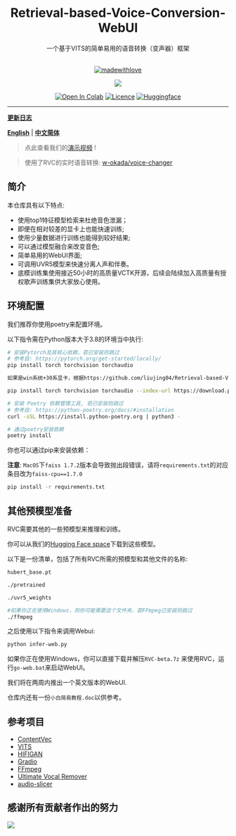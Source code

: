 <div align="center">

<h1>Retrieval-based-Voice-Conversion-WebUI</h1>
一个基于VITS的简单易用的语音转换（变声器）框架<br><br>

[![madewithlove](https://forthebadge.com/images/badges/built-with-love.svg)](https://github.com/liujing04/Retrieval-based-Voice-Conversion-WebUI)

<img src="https://counter.seku.su/cmoe?name=rvc&theme=r34" /><br>

[![Open In Colab](https://img.shields.io/badge/Colab-F9AB00?style=for-the-badge&logo=googlecolab&color=525252)](https://colab.research.google.com/github/liujing04/Retrieval-based-Voice-Conversion-WebUI/blob/main/Retrieval_based_Voice_Conversion_WebUI.ipynb)
[![Licence](https://img.shields.io/github/license/liujing04/Retrieval-based-Voice-Conversion-WebUI?style=for-the-badge)](https://github.com/liujing04/Retrieval-based-Voice-Conversion-WebUI/blob/main/%E4%BD%BF%E7%94%A8%E9%9C%80%E9%81%B5%E5%AE%88%E7%9A%84%E5%8D%8F%E8%AE%AE-LICENSE.txt)
[![Huggingface](https://img.shields.io/badge/🤗%20-Spaces-blue.svg?style=for-the-badge)](https://huggingface.co/lj1995/VoiceConversionWebUI/tree/main/)

</div>

------

[**更新日志**](https://github.com/liujing04/Retrieval-based-Voice-Conversion-WebUI/blob/main/Changelog_CN.md)

[**English**](./README_en.md) | [**中文简体**](./README.md)

> 点此查看我们的[演示视频](https://www.bilibili.com/video/BV1pm4y1z7Gm/) !

> 使用了RVC的实时语音转换: [w-okada/voice-changer](https://github.com/w-okada/voice-changer)

## 简介
本仓库具有以下特点:
+ 使用top1特征模型检索来杜绝音色泄漏；
+ 即便在相对较差的显卡上也能快速训练;
+ 使用少量数据进行训练也能得到较好结果;
+ 可以通过模型融合来改变音色;
+ 简单易用的WebUI界面;
+ 可调用UVR5模型来快速分离人声和伴奏。
+ 底模训练集使用接近50小时的高质量VCTK开源，后续会陆续加入高质量有授权歌声训练集供大家放心使用。
## 环境配置
我们推荐你使用poetry来配置环境。

以下指令需在Python版本大于3.8的环境当中执行:
```bash
# 安装Pytorch及其核心依赖，若已安装则跳过
# 参考自: https://pytorch.org/get-started/locally/
pip install torch torchvision torchaudio

如果是win系统+30系显卡，根据https://github.com/liujing04/Retrieval-based-Voice-Conversion-WebUI/issues/21的经验，需要指定pytorch对应的cuda版本

pip install torch torchvision torchaudio --index-url https://download.pytorch.org/whl/cu117

# 安装 Poetry 依赖管理工具, 若已安装则跳过
# 参考自: https://python-poetry.org/docs/#installation
curl -sSL https://install.python-poetry.org | python3 -

# 通过poetry安装依赖
poetry install
```

你也可以通过pip来安装依赖：

**注意**: `MacOS`下`faiss 1.7.2`版本会导致抛出段错误，请将`requirements.txt`的对应条目改为`faiss-cpu==1.7.0`

```bash
pip install -r requirements.txt
```

## 其他预模型准备
RVC需要其他的一些预模型来推理和训练。

你可以从我们的[Hugging Face space](https://huggingface.co/lj1995/VoiceConversionWebUI/tree/main/)下载到这些模型。

以下是一份清单，包括了所有RVC所需的预模型和其他文件的名称:
```bash
hubert_base.pt

./pretrained 

./uvr5_weights

#如果你正在使用Windows，则你可能需要这个文件夹，若FFmpeg已安装则跳过
./ffmpeg
```
之后使用以下指令来调用Webui:
```bash
python infer-web.py
```
如果你正在使用Windows，你可以直接下载并解压`RVC-beta.7z` 来使用RVC，运行`go-web.bat`来启动WebUI。

我们将在两周内推出一个英文版本的WebUI.

仓库内还有一份`小白简易教程.doc`以供参考。

## 参考项目
+ [ContentVec](https://github.com/auspicious3000/contentvec/)
+ [VITS](https://github.com/jaywalnut310/vits)
+ [HIFIGAN](https://github.com/jik876/hifi-gan)
+ [Gradio](https://github.com/gradio-app/gradio)
+ [FFmpeg](https://github.com/FFmpeg/FFmpeg)
+ [Ultimate Vocal Remover](https://github.com/Anjok07/ultimatevocalremovergui)
+ [audio-slicer](https://github.com/openvpi/audio-slicer)
## 感谢所有贡献者作出的努力
<a href="https://github.com/liujing04/Retrieval-based-Voice-Conversion-WebUI/graphs/contributors" target="_blank">
  <img src="https://contrib.rocks/image?repo=liujing04/Retrieval-based-Voice-Conversion-WebUI" />
</a>

